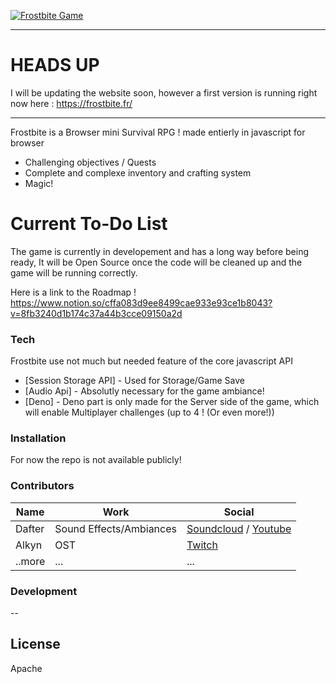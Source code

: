 [![Frostbite Game](https://cdn.discordapp.com/attachments/775610120011907094/816876764264398878/FrostbiteBigDefault.png)]()

---

# HEADS UP

I will be updating the website soon, however a first version is running right now here : 
https://frostbite.fr/

---

Frostbite is a Browser mini Survival RPG ! made entierly in javascript for browser

  - Challenging objectives / Quests
  - Complete and complexe inventory and crafting system
  - Magic!

# Current To-Do List
The game is currently in developement and has a long way before being ready,
It will be Open Source once the code will be cleaned up and the game will be running correctly.

Here is a link to the Roadmap !
https://www.notion.so/cffa083d9ee8499cae933e93ce1b8043?v=8fb3240d1b174c37a44b3cce09150a2d

### Tech

Frostbite use not much but needed feature of the core javascript API

* [Session Storage API] - Used for Storage/Game Save
* [Audio Api] - Absolutly necessary for the game ambiance!
* [Deno] - Deno part is only made for the Server side of the game, which will enable Multiplayer challenges (up to 4 ! (Or even more!))


### Installation

For now the repo is not available publicly!

### Contributors

| Name | Work | Social |
| ------ | ------ | ------ |
| Dafter | Sound Effects/Ambiances | [Soundcloud][madsanmusicSC] / [Youtube][madsanmusicYTB] |
| Alkyn | OST | [Twitch][AlkynTwitch]|
| ..more |... |... |


### Development

--

License
----

Apache

   [madsanmusicSC]: <https://soundcloud.com/madsanmusic>
   [madsanmusicYTB]: <https://www.youtube.com/channel/UCkNuDUM6vfMbJgjG3cliPLQ>
   [AlkynTwitch]: <https://twitch.com/alkyn>

